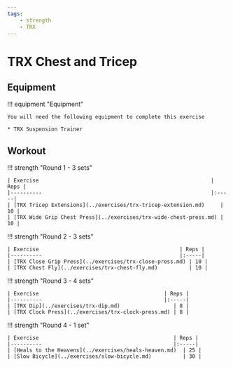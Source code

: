 ```yaml
---
tags:
    - strength
    - TRX
---
```


# TRX Chest and Tricep

## Equipment

!!! equipment "Equipment"

    You will need the following equipment to complete this exercise
    
    * TRX Suspension Trainer

## Workout

!!! strength "Round 1 - 3 sets"

    | Exercise                                                       | Reps |
    |----------                                                      |:-----|
    | [TRX Tricep Extensions](../exercises/trx-tricep-extension.md)     | 10 |
    | [TRX Wide Grip Chest Press](../exercises/trx-wide-chest-press.md) | 10 |

!!! strength "Round 2 - 3 sets"

    | Exercise                                             | Reps |
    |----------                                            |:-----|
    | [TRX Close Grip Press](../exercises/trx-close-press.md) | 10 |
    | [TRX Chest Fly](../exercises/trx-chest-fly.md)          | 10 |

!!! strength "Round 3 - 4 sets"

    | Exercise                                        | Reps |
    |----------                                       |:-----|
    | [TRX Dip](../exercises/trx-dip.md)                 | 8 |
    | [TRX Clock Press](../exercises/trx-clock-press.md) | 8 |

!!! strength "Round 4 - 1 set"

    | Exercise                                           | Reps |
    |----------                                          |:-----|
    | [Heals to the Heavens](../exercises/heals-heaven.md)  | 25 |
    | [Slow Bicycle](../exercises/slow-bicycle.md)          | 30 |
